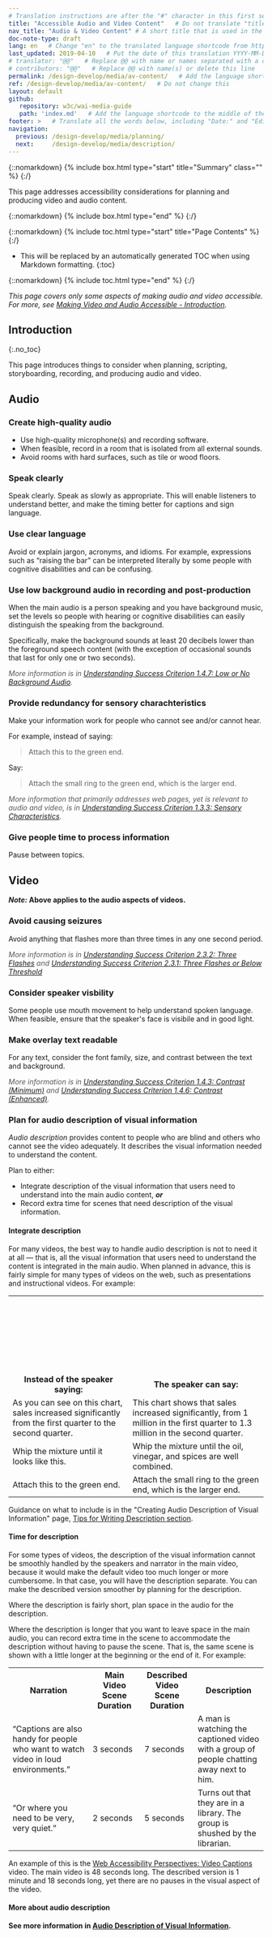 ```yaml
---
# Translation instructions are after the "#" character in this first section. They are comments that do not show up in the web page. You do not need to translate the instructions after #.
title: "Accessible Audio and Video Content"   # Do not translate "title:". Do translate the text after "title:".
nav_title: "Audio & Video Content" # A short title that is used in the navigation
doc-note-type: draft
lang: en   # Change "en" to the translated language shortcode from https://www.iana.org/assignments/language-subtag-registry/language-subtag-registry
last_updated: 2019-04-10   # Put the date of this translation YYYY-MM-DD (with month in the middle)
# translator: "@@"   # Replace @@ with name or names separated with a comma
# contributors: "@@"   # Replace @@ with name(s) or delete this line
permalink: /design-develop/media/av-content/   # Add the language shortcode to the end; for example /fundamentals/accessibility-intro/fr
ref: /design-develop/media/av-content/   # Do not change this
layout: default
github:
   repository: w3c/wai-media-guide
   path: 'index.md'   # Add the language shortcode to the middle of the filename, for example index.fr.md
footer: >   # Translate all the words below, including "Date:" and "Editor:". 
navigation:
  previous: /design-develop/media/planning/
  next:     /design-develop/media/description/
---
```


{::nomarkdown}
{% include box.html type="start" title="Summary" class="" %}
{:/}

This page addresses accessibility considerations for planning and producing video and audio content.

{::nomarkdown}
{% include box.html type="end" %}
{:/}

{::nomarkdown}
{% include toc.html type="start" title="Page Contents" %}
{:/}

- This will be replaced by an automatically generated TOC when using Markdown formatting.
{:toc}

{::nomarkdown}
{% include toc.html type="end" %}
{:/}

_This page covers only some aspects of making audio and video accessible. For more, see [Making Video and Audio Accessible - Introduction](http://@@)._

## Introduction
{:.no_toc}

This page introduces things to consider when planning, scripting, storyboarding, recording, and producing audio and video.

## Audio

### Create high-quality audio

* Use high-quality microphone(s) and recording software.
* When feasible, record in a room that is isolated from all external sounds.
* Avoid rooms with hard surfaces, such as tile or wood floors.

### Speak clearly

Speak clearly. Speak as slowly as appropriate. This will enable listeners to understand better, and make the timing better for captions and sign language.

### Use clear language

Avoid or explain jargon, acronyms, and idioms. For example, expressions such as “raising the bar” can be interpreted literally by some people with cognitive disabilities and can be confusing.

### Use low background audio in recording and post-production

When the main audio is a person speaking and you have background music, set the levels so people with hearing or cognitive disabilities can easily distinguish the speaking from the background.

Specifically, make the background sounds at least 20 decibels lower than the foreground speech content (with the exception of occasional sounds that last for only one or two seconds).

<span style="color:#585858; font-style:italic;">More information is in [Understanding Success Criterion 1.4.7: Low or No Background Audio](https://www.w3.org/WAI/WCAG21/Understanding/low-or-no-background-audio.html).</span>

### Provide redundancy for sensory charachteristics

Make your information work for people who cannot see and/or cannot hear.

For example, instead of saying:
<blockquote>Attach this to the green end.</blockquote>
Say:
<blockquote>Attach the small ring to the green end, which is the larger end.</blockquote>

<span style="color:#585858; font-style:italic;">More information that primarily addresses web pages, yet is relevant to audio and video, is in [Understanding Success Criterion 1.3.3: Sensory Characteristics](https://www.w3.org/WAI/WCAG21/Understanding/sensory-characteristics.html).</span>

### Give people time to process information

Pause between topics.

## Video

**_Note:_ Above applies to the audio aspects of videos.**

### Avoid causing seizures

Avoid anything that flashes more than three times in any one second period. 

<span style="color:#585858; font-style:italic;">More information is in [Understanding Success Criterion 2.3.2: Three Flashes](https://www.w3.org/WAI/WCAG21/Understanding/three-flashes.html) and [Understanding Success Criterion 2.3.1: Three Flashes or Below Threshold](https://www.w3.org/WAI/WCAG21/Understanding/three-flashes-or-below-threshold.html)</span>

### Consider speaker visbility

Some people use mouth movement to help understand spoken language. When feasible, ensure that the speaker's face is visibile and in good light.

### Make overlay text readable

For any text, consider the font family, size, and contrast between the text and background.

<span style="color:#585858; font-style:italic;">More information is in [Understanding Success Criterion 1.4.3: Contrast (Minimum)](https://www.w3.org/WAI/WCAG21/Understanding/contrast-minimum.html) and [Understanding Success Criterion 1.4.6: Contrast (Enhanced)](https://www.w3.org/WAI/WCAG21/Understanding/contrast-enhanced).</span>

### Plan for audio description of visual information

_Audio description_ provides content to people who are blind and others who cannot see the video adequately. It describes the visual information needed to understand the content.

Plan to either:
* Integrate description of the visual information that users need to understand into the main audio content, _**or**_
* Record extra time for scenes that need description of the visual information.

#### Integrate description

For many videos, the best way to handle audio description is not to need it at all &mdash; that is, all the visual information that users need to understand the content is integrated in the main audio. When planned in advance, this is fairly simple for many types of videos on the web, such as presentations and instructional videos. For example:

<table>
  <tr>
    <th scope="col"><svg aria-label="Wrong" class="icon-ex-circle "><use xlink:href="/WAI/assets/images/icons.svg#icon-ex-circle"></use></svg> Instead of the speaker saying:</th>
    <th scope="col"><svg aria-label="OK" class="icon-check-circle "><use xlink:href="/WAI/assets/images/icons.svg#icon-check-circle"></use></svg> The speaker can say:</th>
  </tr>
  <tr>
    <td>As you can see on this chart, sales increased significantly from the first quarter to the second quarter.</td>
    <td>This chart shows that sales increased significantly, from 1 million in the first  quarter to 1.3 million in the second quarter.</td>
  </tr>
  <tr>
    <td>Whip the mixture until it looks like this.</td>
    <td>Whip the mixture until the oil, vinegar, and spices are well combined.</td>
  </tr>
  <tr>
    <td>Attach this to the green end.</td>
    <td>Attach the small ring to the green end, which is the larger end.</td>
  </tr>
</table>

Guidance on what to include is in the "Creating Audio Description of Visual Information" page, [Tips for Writing Description section](/description/#tips-for-writing-description).

#### Time for description

For some types of videos, the description of the visual information cannot be smoothly handled by the speakers and narrator in the main video, because it would make the default video too much longer or more cumbersome. In that case, you will have the description separate. You can make the described version smoother by planning for the description.

Where the description is fairly short, plan space in the audio for the description.

Where the description is longer that you want to leave space in the main audio, you can record extra time in the scene to accommodate the description without having to pause the scene. That is, the same scene is shown with a little longer at the beginning or the end of it. For example:

<table>
  <tr>
    <th scope="col">Narration</th>
    <th scope="col">Main Video Scene Duration</th>
    <th scope="col">Described Video Scene Duration</th>
    <th scope="col">Description</th>
  </tr>
  <tr>
    <td><q>Captions are also handy for people who want to watch video in loud environments.</q></td>
    <td>3&nbsp;seconds</td>
    <td>7&nbsp;seconds</td>
    <td>A man is watching the captioned video with a group of people chatting away next to him.</td>
  </tr>
  <tr>
    <td><q>Or where you need to be very, very quiet.</q></td>
    <td>2&nbsp;seconds</td>
    <td>5&nbsp;seconds</td>
    <td>Turns out that they are in a library. The group is shushed by the librarian.</td>
  </tr>
</table>

An example of this is the [Web Accessibility Perspectives: Video Captions](https://www.w3.org/WAI/perspective-videos/captions/) video. The main video is 48 seconds long. The described version is 1 minute and 18 seconds long, yet there are no pauses in the visual aspect of the video.

#### More about audio description

**See more information in [Audio Description of Visual Information](/design-develop/media/description/).**
